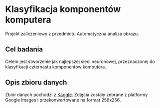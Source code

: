 # Klasyfikacja komponentów komputera

Projekt zaliczeniowy z przedmiotu Automatyczna analiza obrazu.

## Cel badania

Celem jest stworzenie jak najlepszej sieci neuronowej, przeznaczonej do klasyfikacji czternastu komponentów komputera.

## Opis zbioru danych

Zbiór danych pochodzi z [Kaggle](https://www.kaggle.com/datasets/asaniczka/pc-parts-images-dataset-classification). Zdjęcia zostały zebrane z platformy Google Images i przekonwertowane na format 256x256.
